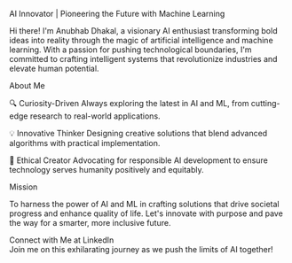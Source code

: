 AI Innovator | Pioneering the Future with Machine Learning

Hi there! I'm Anubhab Dhakal, a visionary AI enthusiast transforming bold ideas into reality through the magic of artificial intelligence and machine learning. With a passion for pushing technological boundaries, I'm committed to crafting intelligent systems that revolutionize industries and elevate human potential.

About Me


🔍 Curiosity-Driven
Always exploring the latest in AI and ML, from cutting-edge research to real-world applications.

💡 Innovative Thinker
Designing creative solutions that blend advanced algorithms with practical implementation.

🌟 Ethical Creator
Advocating for responsible AI development to ensure technology serves humanity positively and equitably.


Mission

To harness the power of AI and ML in crafting solutions that drive societal progress and enhance quality of life. Let's innovate with purpose and pave the way for a smarter, more inclusive future.

Connect with Me at LinkedIn  
Join me on this exhilarating journey as we push the limits of AI together!



<!---
anubhabdhakal/anubhabdhakal is a ✨ special ✨ repository because its `README.md` (this file) appears on your GitHub profile.
You can click the Preview link to take a look at your changes.
--->
